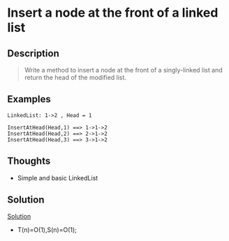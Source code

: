 # Insert a node at the front of a linked list

## Description
> Write a method to insert a node at the front of a singly-linked list and return the head of the modified list.

## Examples
```
LinkedList: 1->2 , Head = 1

InsertAtHead(Head,1) ==> 1->1->2
InsertAtHead(Head,2) ==> 2->1->2
InsertAtHead(Head,3) ==> 3->1->2
```

## Thoughts
* Simple and basic LinkedList

## Solution
[Solution]()
- T(n)=O(1),S(n)=O(1);

